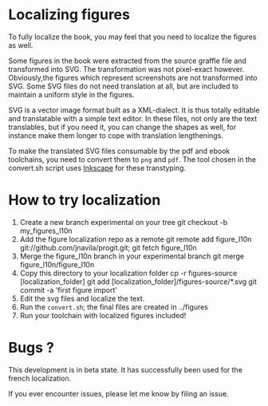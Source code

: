 # Localizing figures #

To fully localize the book, you may feel that you need to localize the figures as well.

Some figures in the book were extracted from the source graffle file and transformed into SVG. The transformation was not pixel-exact however. Obviously,the figures which represent screenshots are not transformed into SVG. Some SVG files do not need translation at all, but are included to maintain a uniform style in the figures.

SVG is a vector image format built as a XML-dialect. It is thus totally editable and translatable with a simple text editor. In these files, not only are the text translables, but if you need it, you can change the shapes as well, for instance make them longer to cope with translation lengthenings.

To make the translated SVG files consumable by the pdf and ebook toolchains, you need to convert them to `png` and `pdf`. The tool chosen in the convert.sh script uses [Inkscape](http://www.inkscape.org) for these transtyping.

# How to try localization #

1. Create a new branch experimental on your tree
     git checkout -b my_figures_l10n
2. Add the figure localization repo as a remote
     git remote add figure_l10n git://github.com/jnavila/progit.git; git fetch figure_l10n
3. Merge the figure_l10n branch in your experimental branch
     git merge figure_l10n/figure_l10n
4. Copy this directory to your localization folder
     cp -r figures-source [localization_folder] 
	 git add [localization_folder]/figures-source/*.svg
	 git commit -a 'first figure import'
5. Edit the svg files and localize the text.
6. Run the `convert.sh`; the final files are created in ../figures
7. Run your toolchain with localized figures included!

# Bugs ?

This development is in beta state. It has successfully been used for the french localization.

If you ever encounter issues, please let me know by filing an issue.
